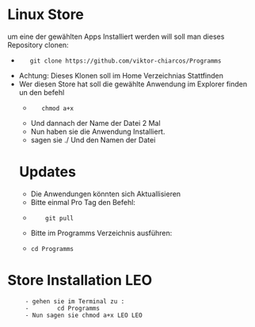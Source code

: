 # Linux Store 

um eine der gewählten Apps Installiert werden will soll man dieses Repository clonen:
   -        git clone https://github.com/viktor-chiarcos/Programms
   -    Achtung: Dieses Klonen soll im Home Verzeichnias Stattfinden
   - Wer diesen Store hat soll die gewählte Anwendung im Explorer finden un den befehl
     -        chmod a+x
     -   Und dannach der Name der Datei 2 Mal
     -   Nun haben sie die Anwendung Installiert.
     -   sagen sie ./ Und den Namen der Datei 
 &nbsp;
     # Updates
      - Die Anwendungen könnten sich Aktuallisieren
      - Bitte einmal Pro Tag den Befehl:
      -         git pull
      - Bitte im Programms Verzeichnis ausführen:
      -     cd Programms
# Store Installation LEO
         - gehen sie im Terminal zu :
         -        cd Programms
         - Nun sagen sie chmod a+x LEO LEO
